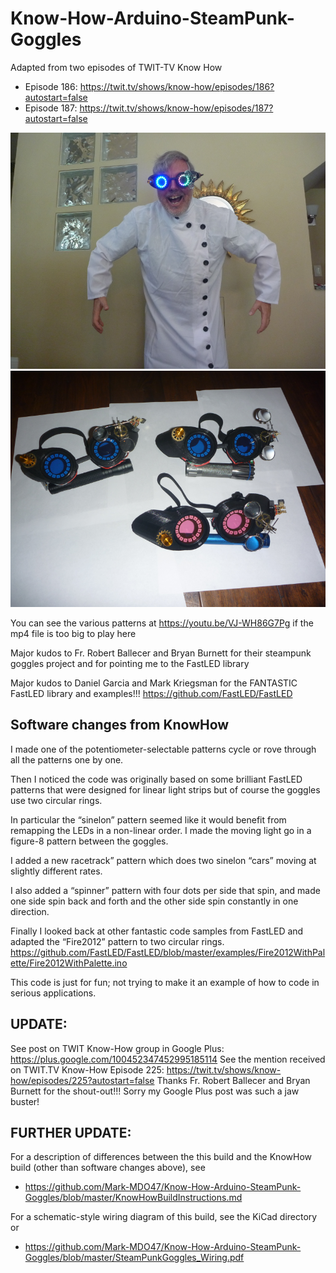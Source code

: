 # Know-How-Arduino-SteamPunk-Goggles

Adapted from two episodes of TWIT-TV Know How
- Episode 186: https://twit.tv/shows/know-how/episodes/186?autostart=false
- Episode 187: https://twit.tv/shows/know-how/episodes/187?autostart=false

![alt text](https://github.com/Mark-MDO47/Know-How-Arduino-SteamPunk-Goggles/blob/master/images/IMG07529_madScience.png "Mad Science is improved when wearing steampunk goggles")
![alt text](https://github.com/Mark-MDO47/Know-How-Arduino-SteamPunk-Goggles/blob/master/images/IMG06760_3goggles.png "Built three steampunk goggles - two for friends")

You can see the various patterns at https://youtu.be/VJ-WH86G7Pg if the mp4 file is too big to play here

Major kudos to Fr. Robert Ballecer and Bryan Burnett for their steampunk goggles project and for pointing me to the FastLED library

Major kudos to Daniel Garcia and Mark Kriegsman for the FANTASTIC FastLED library and examples!!!
https://github.com/FastLED/FastLED

## Software changes from KnowHow

I made one of the potentiometer-selectable patterns cycle or rove through all the patterns one by one.

Then I noticed the code was originally based on some brilliant FastLED patterns that were designed for linear light strips but of course the goggles use two circular rings.

In particular the “sinelon” pattern seemed like it would benefit from remapping the LEDs in a non-linear order. I made the moving light go in a figure-8 pattern between the goggles.

I added a new racetrack” pattern which does two sinelon “cars” moving at slightly different rates.

I also added a “spinner” pattern with four dots per side that spin, and made one side spin back and forth and the other side spin constantly in one direction.

Finally I looked back at other fantastic code samples from FastLED and adapted the “Fire2012” pattern to two circular rings.
https://github.com/FastLED/FastLED/blob/master/examples/Fire2012WithPalette/Fire2012WithPalette.ino

This code is just for fun; not trying to make it an example of how to code in serious applications.

## UPDATE:
See post on TWIT Know-How group in Google Plus: https://plus.google.com/100452347452995185114
See the mention received on TWIT.TV Know-How Episode 225: https://twit.tv/shows/know-how/episodes/225?autostart=false
Thanks Fr. Robert Ballecer and Bryan Burnett for the shout-out!!! Sorry my Google Plus post was such a jaw buster!

## FURTHER UPDATE:
For a description of differences between the this build and the KnowHow build (other than software changes above), see
* https://github.com/Mark-MDO47/Know-How-Arduino-SteamPunk-Goggles/blob/master/KnowHowBuildInstructions.md

For a schematic-style wiring diagram of this build, see the KiCad directory or
* https://github.com/Mark-MDO47/Know-How-Arduino-SteamPunk-Goggles/blob/master/SteamPunkGoggles_Wiring.pdf
